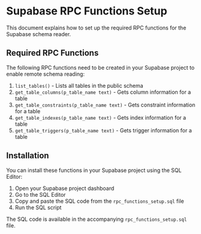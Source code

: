 # Supabase RPC Functions Setup

This document explains how to set up the required RPC functions for the Supabase schema reader.

## Required RPC Functions

The following RPC functions need to be created in your Supabase project to enable remote schema reading:

1. `list_tables()` - Lists all tables in the public schema
2. `get_table_columns(p_table_name text)` - Gets column information for a table
3. `get_table_constraints(p_table_name text)` - Gets constraint information for a table
4. `get_table_indexes(p_table_name text)` - Gets index information for a table
5. `get_table_triggers(p_table_name text)` - Gets trigger information for a table

## Installation

You can install these functions in your Supabase project using the SQL Editor:

1. Open your Supabase project dashboard
2. Go to the SQL Editor
3. Copy and paste the SQL code from the `rpc_functions_setup.sql` file
4. Run the SQL script

The SQL code is available in the accompanying `rpc_functions_setup.sql` file.
